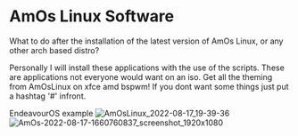 # AmOs Linux Software

What to do after the installation of the latest version of AmOs Linux, or any other arch based distro?

Personally I will install these applications with the use of the scripts.
These are applications not everyone would want on an iso.
Get all the theming from AmOsLinux on xfce amd bspwm!
If you dont want some things just put a hashtag '#' infront.  

EndeavourOS example
![AmOsLinux_2022-08-17_19-39-36](https://user-images.githubusercontent.com/83895060/185206274-228a72c0-738d-4400-bf91-a74fc4bb2bae.jpg)
![AmOs-2022-08-17-1660760837_screenshot_1920x1080](https://user-images.githubusercontent.com/83895060/185215485-3a8e794c-6db5-4d1c-8281-af5d1898d8fe.jpg)
